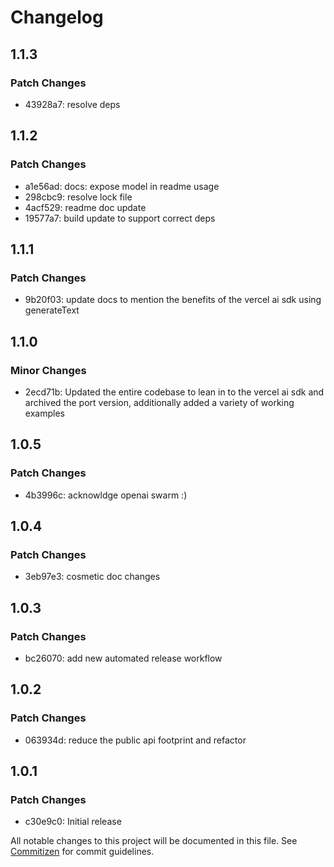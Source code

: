 # Changelog

## 1.1.3

### Patch Changes

- 43928a7: resolve deps

## 1.1.2

### Patch Changes

- a1e56ad: docs: expose model in readme usage
- 298cbc9: resolve lock file
- 4acf529: readme doc update
- 19577a7: build update to support correct deps

## 1.1.1

### Patch Changes

- 9b20f03: update docs to mention the benefits of the vercel ai sdk using generateText

## 1.1.0

### Minor Changes

- 2ecd71b: Updated the entire codebase to lean in to the vercel ai sdk and archived the port version, additionally added a variety of working examples

## 1.0.5

### Patch Changes

- 4b3996c: acknowldge openai swarm :)

## 1.0.4

### Patch Changes

- 3eb97e3: cosmetic doc changes

## 1.0.3

### Patch Changes

- bc26070: add new automated release workflow

## 1.0.2

### Patch Changes

- 063934d: reduce the public api footprint and refactor

## 1.0.1

### Patch Changes

- c30e9c0: Initial release

All notable changes to this project will be documented in this file. See [Commitizen](https://commitizen-tools.github.io/commitizen/) for commit guidelines.
